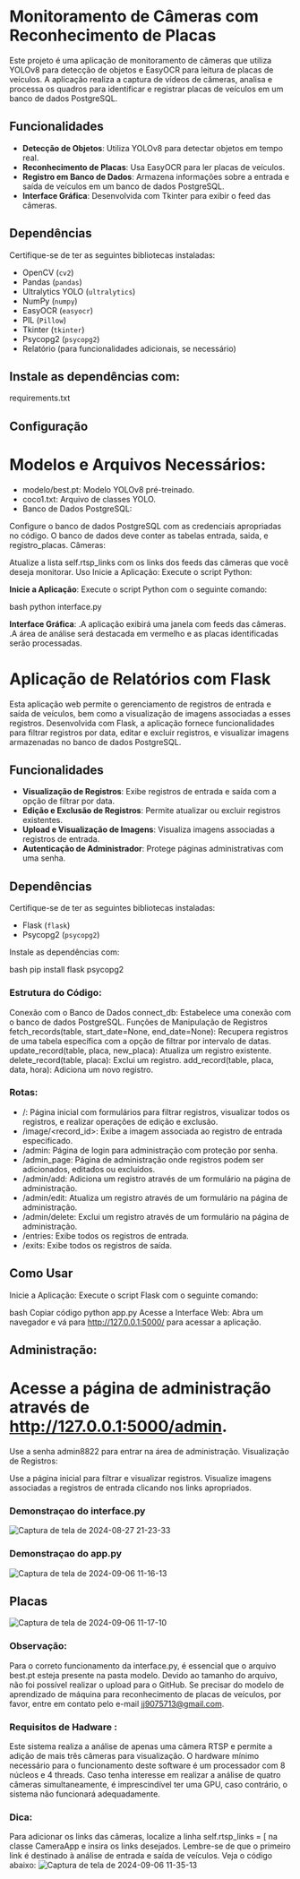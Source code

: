 # Monitoramento de Câmeras com Reconhecimento de Placas

Este projeto é uma aplicação de monitoramento de câmeras que utiliza YOLOv8 para detecção de objetos e EasyOCR para leitura de placas de veículos. A aplicação realiza a captura de vídeos de câmeras, analisa e processa os quadros para identificar e registrar placas de veículos em um banco de dados PostgreSQL.

## Funcionalidades

- **Detecção de Objetos**: Utiliza YOLOv8 para detectar objetos em tempo real.
- **Reconhecimento de Placas**: Usa EasyOCR para ler placas de veículos.
- **Registro em Banco de Dados**: Armazena informações sobre a entrada e saída de veículos em um banco de dados PostgreSQL.
- **Interface Gráfica**: Desenvolvida com Tkinter para exibir o feed das câmeras.

## Dependências

Certifique-se de ter as seguintes bibliotecas instaladas:

- OpenCV (`cv2`)
- Pandas (`pandas`)
- Ultralytics YOLO (`ultralytics`)
- NumPy (`numpy`)
- EasyOCR (`easyocr`)
- PIL (`Pillow`)
- Tkinter (`tkinter`)
- Psycopg2 (`psycopg2`)
- Relatório (para funcionalidades adicionais, se necessário)

## Instale as dependências com:

requirements.txt

## Configuração

# Modelos e Arquivos Necessários:

- modelo/best.pt: Modelo YOLOv8 pré-treinado.
- coco1.txt: Arquivo de classes YOLO.
- Banco de Dados PostgreSQL:

Configure o banco de dados PostgreSQL com as credenciais apropriadas no código.
O banco de dados deve conter as tabelas entrada, saida, e registro_placas.
Câmeras:

Atualize a lista self.rtsp_links com os links dos feeds das câmeras que você deseja monitorar.
Uso
Inicie a Aplicação: Execute o script Python:

**Inicie a Aplicação**:
   Execute o script Python com o seguinte comando:

   bash
 python interface.py

**Interface Gráfica**:
.A aplicação exibirá uma janela com feeds das câmeras.
.A área de análise será destacada em vermelho e as placas identificadas serão processadas.

# Aplicação de Relatórios com Flask

Esta aplicação web permite o gerenciamento de registros de entrada e saída de veículos, bem como a visualização de imagens associadas a esses registros. Desenvolvida com Flask, a aplicação fornece funcionalidades para filtrar registros por data, editar e excluir registros, e visualizar imagens armazenadas no banco de dados PostgreSQL.

## Funcionalidades

- **Visualização de Registros**: Exibe registros de entrada e saída com a opção de filtrar por data.
- **Edição e Exclusão de Registros**: Permite atualizar ou excluir registros existentes.
- **Upload e Visualização de Imagens**: Visualiza imagens associadas a registros de entrada.
- **Autenticação de Administrador**: Protege páginas administrativas com uma senha.

## Dependências

Certifique-se de ter as seguintes bibliotecas instaladas:

- Flask (`flask`)
- Psycopg2 (`psycopg2`)

Instale as dependências com:

bash
pip install flask psycopg2

### Estrutura do Código:
Conexão com o Banco de Dados
connect_db: Estabelece uma conexão com o banco de dados PostgreSQL.
Funções de Manipulação de Registros
fetch_records(table, start_date=None, end_date=None): Recupera registros de uma tabela específica com a opção de filtrar por intervalo de datas.
update_record(table, placa, new_placa): Atualiza um registro existente.
delete_record(table, placa): Exclui um registro.
add_record(table, placa, data, hora): Adiciona um novo registro.
### Rotas:
- /: Página inicial com formulários para filtrar registros, visualizar todos os registros, e realizar operações de edição e exclusão.
- /image/<record_id>: Exibe a imagem associada ao registro de entrada especificado.
- /admin: Página de login para administração com proteção por senha.
- /admin_page: Página de administração onde registros podem ser adicionados, editados ou excluídos.
- /admin/add: Adiciona um registro através de um formulário na página de administração.
- /admin/edit: Atualiza um registro através de um formulário na página de administração.
- /admin/delete: Exclui um registro através de um formulário na página de administração.
- /entries: Exibe todos os registros de entrada.
- /exits: Exibe todos os registros de saída.
## Como Usar
Inicie a Aplicação: Execute o script Flask com o seguinte comando:

bash
Copiar código
python app.py
Acesse a Interface Web: Abra um navegador e vá para http://127.0.0.1:5000/ para acessar a aplicação.

## Administração:

# Acesse a página de administração através de http://127.0.0.1:5000/admin.
Use a senha admin8822 para entrar na área de administração.
Visualização de Registros:

Use a página inicial para filtrar e visualizar registros.
Visualize imagens associadas a registros de entrada clicando nos links apropriados.

### Demonstraçao do interface.py 
![Captura de tela de 2024-08-27 21-23-33](https://github.com/user-attachments/assets/b10ca3a0-51b5-47ef-b38e-b8969f7ed553)

### Demonstraçao do app.py
![Captura de tela de 2024-09-06 11-16-13](https://github.com/user-attachments/assets/1a70fcc5-961a-423f-9aff-fb987781c6d3)
## Placas
![Captura de tela de 2024-09-06 11-17-10](https://github.com/user-attachments/assets/de1213c6-d06e-45c8-b9a0-ad4c4dfbc95d)

### Observação:
Para o correto funcionamento da interface.py, é essencial que o arquivo best.pt esteja presente na pasta modelo. Devido ao tamanho do arquivo, não foi possível realizar o upload para o GitHub. Se precisar do modelo de aprendizado de máquina para reconhecimento de placas de veículos, por favor, entre em contato pelo e-mail jj9075713@gmail.com.

### Requisitos de Hadware :
 Este sistema realiza a análise de apenas uma câmera RTSP e permite a adição de mais três câmeras para visualização. O hardware mínimo necessário para o funcionamento deste software é um processador com 8 núcleos e 4 threads. Caso tenha interesse em realizar a análise de quatro câmeras simultaneamente, é imprescindível ter uma GPU, caso contrário, o sistema não funcionará adequadamente.

### Dica:
Para adicionar os links das câmeras, localize a linha self.rtsp_links = [ na classe CameraApp e insira os links desejados. Lembre-se de que o primeiro link é destinado à análise de entrada e saída de veículos. Veja o código abaixo:
![Captura de tela de 2024-09-06 11-35-13](https://github.com/user-attachments/assets/2050e496-ee5e-468a-8e09-f9eebf08b5d0)
